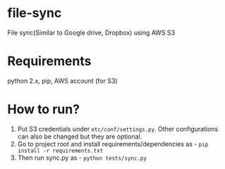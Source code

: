 # file-sync
File sync(Similar to Google drive, Dropbox) using AWS S3

# Requirements
python 2.x, pip, AWS account (for S3)

# How to run?
1. Put S3 credentials under ```etc/conf/settings.py```. Other configurations can also be changed but they are optional.
2. Go to project root and install requirements/dependencies as - ```pip install -r requirements.txt```
3. Then run sync.py as - ```python tests/sync.py```
